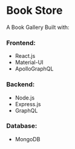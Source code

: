 # Book Store

 A Book Gallery Built with:
 ### Frontend: 
- React.js 
- Material-UI
- ApolloGraphQL

### Backend: 
- Node.js 
- Express.js
- GraphQL 

### Database:
- MongoDB



